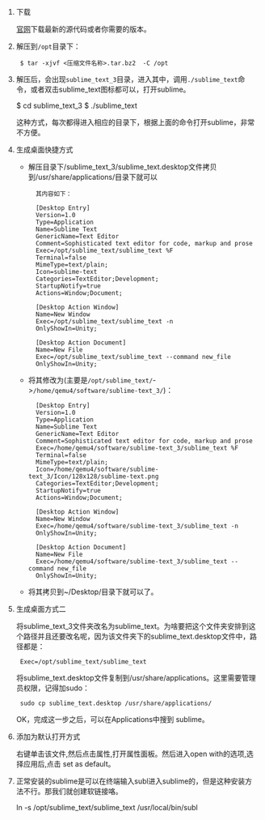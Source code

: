 1. 下载

    [官网](https://www.sublimetext.com/3)下载最新的源代码或者你需要的版本。

2. 解压到`/opt`目录下：

        $ tar -xjvf <压缩文件名称>.tar.bz2  -C /opt

3. 解压后，会出现`sublime_text_3`目录，进入其中，调用`./sublime_text`命令，或者双击sublime_text图标都可以，打开sublime。

    $ cd sublime_text_3
    $ ./sublime_text

    这种方式，每次都得进入相应的目录下，根据上面的命令打开sublime，非常不方便。

4. 生成桌面快捷方式

    * 解压目录下/sublime_text_3/sublime_text.desktop文件拷贝到/usr/share/applications/目录下就可以

            其内容如下：

            [Desktop Entry]
            Version=1.0
            Type=Application
            Name=Sublime Text
            GenericName=Text Editor
            Comment=Sophisticated text editor for code, markup and prose
            Exec=/opt/sublime_text/sublime_text %F
            Terminal=false
            MimeType=text/plain;
            Icon=sublime-text
            Categories=TextEditor;Development;
            StartupNotify=true
            Actions=Window;Document;

            [Desktop Action Window]
            Name=New Window
            Exec=/opt/sublime_text/sublime_text -n
            OnlyShowIn=Unity;

            [Desktop Action Document]
            Name=New File
            Exec=/opt/sublime_text/sublime_text --command new_file
            OnlyShowIn=Unity;

    * 将其修改为(主要是`/opt/sublime_text/`->`/home/qemu4/software/sublime-text_3/`)：

            [Desktop Entry]
            Version=1.0
            Type=Application
            Name=Sublime Text
            GenericName=Text Editor
            Comment=Sophisticated text editor for code, markup and prose
            Exec=/home/qemu4/software/sublime-text_3/sublime_text %F
            Terminal=false
            MimeType=text/plain;
            Icon=/home/qemu4/software/sublime-text_3/Icon/128x128/sublime-text.png
            Categories=TextEditor;Development;
            StartupNotify=true
            Actions=Window;Document;

            [Desktop Action Window]
            Name=New Window
            Exec=/home/qemu4/software/sublime-text_3/sublime_text -n
            OnlyShowIn=Unity;

            [Desktop Action Document]
            Name=New File
            Exec=/home/qemu4/software/sublime-text_3/sublime_text --command new_file
            OnlyShowIn=Unity;

    * 将其拷贝到~/Desktop/目录下就可以了。

5. 生成桌面方式二

    将sublime_text_3文件夹改名为sublime_text。为啥要把这个文件夹安排到这个路径并且还要改名呢，因为该文件夹下的sublime_text.desktop文件中，路径都是：

        Exec=/opt/sublime_text/sublime_text

    将sublime_text.desktop文件复制到/usr/share/applications。这里需要管理员权限，记得加sudo：

        sudo cp sublime_text.desktop /usr/share/applications/

    OK，完成这一步之后，可以在Applications中搜到 sublime。

6. 添加为默认打开方式

    右键单击该文件,然后点击属性,打开属性面板。然后进入open with的选项,选择应用后,点击 set as default。

7. 正常安装的sublime是可以在终端输入subl进入sublime的，但是这种安装方法不行。那我们就创建软链接咯。

    ln -s /opt/sublime_text/sublime_text /usr/local/bin/subl
